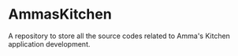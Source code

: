 # AmmasKitchen
A repository to store all the source codes related to Amma's Kitchen application development.
